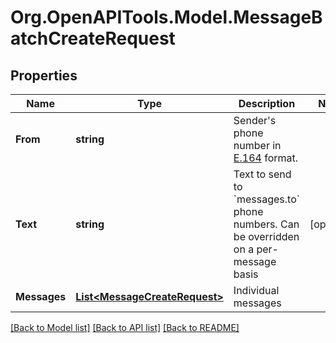 
# Org.OpenAPITools.Model.MessageBatchCreateRequest

## Properties

Name | Type | Description | Notes
------------ | ------------- | ------------- | -------------
**From** | **string** | Sender&#39;s phone number in [E.164](https://www.itu.int/rec/T-REC-E.164-201011-I) format. | 
**Text** | **string** | Text to send to &#x60;messages.to&#x60; phone numbers. Can be overridden on a per-message basis | [optional] 
**Messages** | [**List&lt;MessageCreateRequest&gt;**](MessageCreateRequest.md) | Individual messages | 

[[Back to Model list]](../README.md#documentation-for-models)
[[Back to API list]](../README.md#documentation-for-api-endpoints)
[[Back to README]](../README.md)

